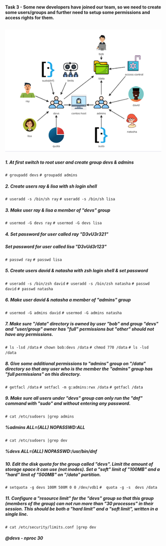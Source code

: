 #### Task 3 - Some new developers have joined our team, so we need to create some users/groups and further need to setup some permissions and access rights for them.
![Permissions](/task3.png "Permissions")
---
##### 1. At first  switch to root user and create group devs & admins
`# groupadd devs`
`# groupadd admins`

##### 2. Create users ray & lisa  with sh login shell 
`# useradd -s /bin/sh ray`
`# useradd -s /bin/sh lisa`

##### 3. Make user  ray & lisa a member of  "devs" group
`# usermod -G devs ray`
`# usermod -G devs lisa`

##### 4. Set password for user called ray "D3vU3r321"
##### Set password for user called lisa "D3vUd3r123" 
`# passwd ray`
`# passwd lisa`

##### 5. Create users david & natasha with zsh login shell & set password
`# useradd -s /bin/zsh david`
`# useradd -s /bin/zsh natasha`
`# passwd david`
`# passwd natasha`

##### 6. Make user  david  & natasha a member of  "admins" group
`# usermod -G admins david`
`# usermod -G admins natasha`

##### 7. Make sure "/data" directory is owned by user "bob" and group "devs" and "user/group" owner has "full" permissions but "other" should not have any permissions.
`# ls -lsd /data`
`# chown bob:devs /data`
`# chmod 770 /data`
`# ls -lsd /data`

##### 8.  Give some additional permissions to "admins" group on "/data" directory so that any user who is the member the "admins" group has "full permissions" on this directory.
`# getfacl /data`
`# setfacl -m g:admins:rwx /data`
`# getfacl /data`

##### 9. Make sure all users under "devs" group can only run the "dnf" command with "sudo" and without entering any password.
`# cat /etc/sudoers |grep admins`
##### %admins ALL=(ALL) NOPASSWD:ALL
`# cat /etc/sudoers |grep dev`
##### %devs ALL=(ALL) NOPASSWD:/usr/bin/dnf

##### 10. Edit the disk quota for the group called "devs". Limit the amount of storage space it can use (not inodes). Set a "soft" limit of "100MB" and a "hard" limit of "500MB" on "/data" partition.
`# setquota -g devs 100M 500M 0 0 /dev/vdb1`
`#  quota -g -s  devs /data`

##### 11. Configure a "resource limit" for the "devs" group so that this group (members of the group) can not run more than "30 processes" in their session. This should be both a "hard limit" and a "soft limit", written in a single line.
`# cat /etc/security/limits.conf |grep dev`
##### @devs            -       nproc           30
